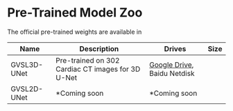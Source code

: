 # Pre-Trained Model Zoo

The official pre-trained weights are available in

| Name      | Description | Drives|Size|
| ----------- | ----------- | ----------- | ----------- |
| GVSL3D-UNet | Pre-trained on 302 Cardiac CT images for 3D U-Net | [Google Drive](https://drive.google.com/file/d/12VJbif6Q9KRfVTKWeku2lgDrXl9aoLeX/view?usp=share_link), Baidu Netdisk||
| GVSL2D-UNet | *Coming soon | *Coming soon||
